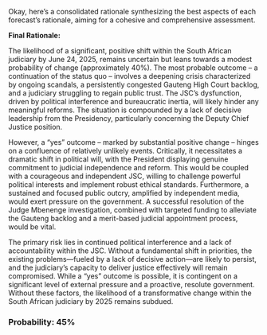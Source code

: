 Okay, here’s a consolidated rationale synthesizing the best aspects of each forecast’s rationale, aiming for a cohesive and comprehensive assessment.

**Final Rationale:**

The likelihood of a significant, positive shift within the South African judiciary by June 24, 2025, remains uncertain but leans towards a modest probability of change (approximately 40%). The most probable outcome – a continuation of the status quo – involves a deepening crisis characterized by ongoing scandals, a persistently congested Gauteng High Court backlog, and a judiciary struggling to regain public trust. The JSC’s dysfunction, driven by political interference and bureaucratic inertia, will likely hinder any meaningful reforms. The situation is compounded by a lack of decisive leadership from the Presidency, particularly concerning the Deputy Chief Justice position.

However, a “yes” outcome – marked by substantial positive change – hinges on a confluence of relatively unlikely events. Critically, it necessitates a dramatic shift in political will, with the President displaying genuine commitment to judicial independence and reform. This would be coupled with a courageous and independent JSC, willing to challenge powerful political interests and implement robust ethical standards.  Furthermore, a sustained and focused public outcry, amplified by independent media, would exert pressure on the government. A successful resolution of the Judge Mbenenge investigation, combined with targeted funding to alleviate the Gauteng backlog and a merit-based judicial appointment process, would be vital.

The primary risk lies in continued political interference and a lack of accountability within the JSC. Without a fundamental shift in priorities, the existing problems—fueled by a lack of decisive action—are likely to persist, and the judiciary’s capacity to deliver justice effectively will remain compromised. While a “yes” outcome is possible, it is contingent on a significant level of external pressure and a proactive, resolute government. Without these factors, the likelihood of a transformative change within the South African judiciary by 2025 remains subdued.


### Probability: 45%